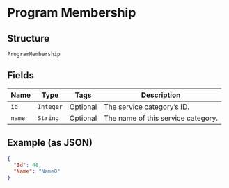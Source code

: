 
# Program Membership

## Structure

`ProgramMembership`

## Fields

| Name | Type | Tags | Description |
|  --- | --- | --- | --- |
| `id` | `Integer` | Optional | The service category’s ID. |
| `name` | `String` | Optional | The name of this service category. |

## Example (as JSON)

```json
{
  "Id": 48,
  "Name": "Name0"
}
```

